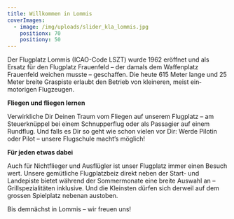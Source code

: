 ```yaml
---
title: Willkommen in Lommis
coverImages:
  - image: /img/uploads/slider_kla_lommis.jpg
    positionx: 70
    positiony: 50
---
```

Der Flugplatz Lommis (ICAO-Code LSZT) wurde 1962 eröffnet und als Ersatz für den Flugplatz Frauenfeld – der damals dem Waffenplatz Frauenfeld weichen musste – geschaffen. Die heute 615 Meter lange und 25 Meter breite Graspiste erlaubt den Betrieb von kleineren, meist ein­motorigen Flugzeugen.

**Fliegen und fliegen lernen**

Verwirkliche Dir Deinen Traum vom Fliegen auf unserem Flugplatz – am Steuerknüppel bei einem Schnupperflug oder als Passagier auf einem Rundflug. Und falls es Dir so geht wie schon vielen vor Dir: Werde Pilotin oder Pilot – unsere Flugschule macht’s möglich!

**Für jeden etwas dabei**

Auch für Nichtflieger und Ausflügler ist unser Flugplatz immer einen Besuch wert. Unsere gemütliche Flugplatzbeiz direkt neben der Start- und Landepiste bietet während der Sommermonate eine breite Auswahl an – Grillspezialitäten inklusive. Und die Kleinsten dürfen sich derweil auf dem grossen Spielplatz nebenan austoben.

Bis demnächst in Lommis – wir freuen uns!
